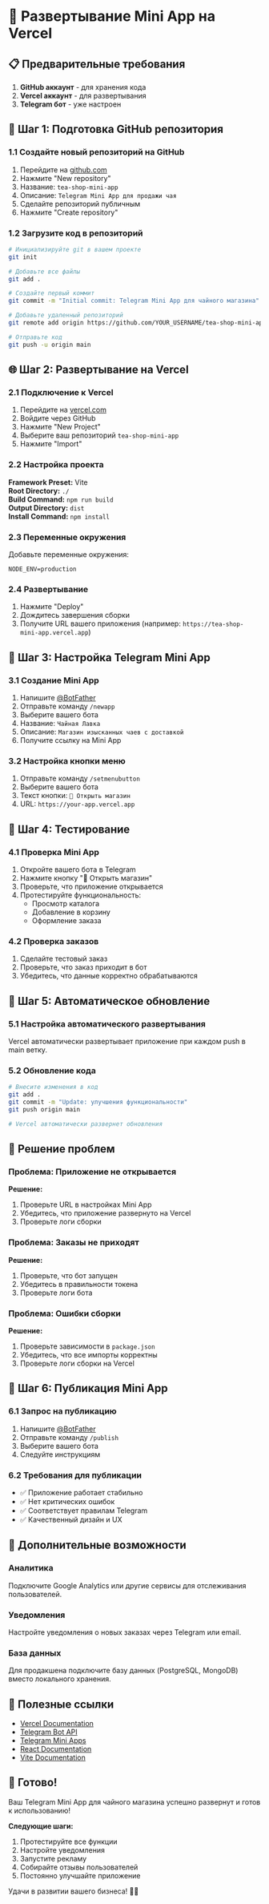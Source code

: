 # 🚀 Развертывание Mini App на Vercel

## 📋 Предварительные требования

1. **GitHub аккаунт** - для хранения кода
2. **Vercel аккаунт** - для развертывания
3. **Telegram бот** - уже настроен

## 🔗 Шаг 1: Подготовка GitHub репозитория

### 1.1 Создайте новый репозиторий на GitHub

1. Перейдите на [github.com](https://github.com)
2. Нажмите "New repository"
3. Название: `tea-shop-mini-app`
4. Описание: `Telegram Mini App для продажи чая`
5. Сделайте репозиторий публичным
6. Нажмите "Create repository"

### 1.2 Загрузите код в репозиторий

```bash
# Инициализируйте git в вашем проекте
git init

# Добавьте все файлы
git add .

# Создайте первый коммит
git commit -m "Initial commit: Telegram Mini App для чайного магазина"

# Добавьте удаленный репозиторий
git remote add origin https://github.com/YOUR_USERNAME/tea-shop-mini-app.git

# Отправьте код
git push -u origin main
```

## 🌐 Шаг 2: Развертывание на Vercel

### 2.1 Подключение к Vercel

1. Перейдите на [vercel.com](https://vercel.com)
2. Войдите через GitHub
3. Нажмите "New Project"
4. Выберите ваш репозиторий `tea-shop-mini-app`
5. Нажмите "Import"

### 2.2 Настройка проекта

**Framework Preset:** Vite  
**Root Directory:** `./`  
**Build Command:** `npm run build`  
**Output Directory:** `dist`  
**Install Command:** `npm install`

### 2.3 Переменные окружения

Добавьте переменные окружения:

```
NODE_ENV=production
```

### 2.4 Развертывание

1. Нажмите "Deploy"
2. Дождитесь завершения сборки
3. Получите URL вашего приложения (например: `https://tea-shop-mini-app.vercel.app`)

## 🔧 Шаг 3: Настройка Telegram Mini App

### 3.1 Создание Mini App

1. Напишите [@BotFather](https://t.me/botfather)
2. Отправьте команду `/newapp`
3. Выберите вашего бота
4. Название: `Чайная Лавка`
5. Описание: `Магазин изысканных чаев с доставкой`
6. Получите ссылку на Mini App

### 3.2 Настройка кнопки меню

1. Отправьте команду `/setmenubutton`
2. Выберите вашего бота
3. Текст кнопки: `🍵 Открыть магазин`
4. URL: `https://your-app.vercel.app`

## 🧪 Шаг 4: Тестирование

### 4.1 Проверка Mini App

1. Откройте вашего бота в Telegram
2. Нажмите кнопку "🍵 Открыть магазин"
3. Проверьте, что приложение открывается
4. Протестируйте функциональность:
   - Просмотр каталога
   - Добавление в корзину
   - Оформление заказа

### 4.2 Проверка заказов

1. Сделайте тестовый заказ
2. Проверьте, что заказ приходит в бот
3. Убедитесь, что данные корректно обрабатываются

## 🔄 Шаг 5: Автоматическое обновление

### 5.1 Настройка автоматического развертывания

Vercel автоматически развертывает приложение при каждом push в main ветку.

### 5.2 Обновление кода

```bash
# Внесите изменения в код
git add .
git commit -m "Update: улучшения функциональности"
git push origin main

# Vercel автоматически развернет обновления
```

## 🚨 Решение проблем

### Проблема: Приложение не открывается

**Решение:**
1. Проверьте URL в настройках Mini App
2. Убедитесь, что приложение развернуто на Vercel
3. Проверьте логи сборки

### Проблема: Заказы не приходят

**Решение:**
1. Проверьте, что бот запущен
2. Убедитесь в правильности токена
3. Проверьте логи бота

### Проблема: Ошибки сборки

**Решение:**
1. Проверьте зависимости в `package.json`
2. Убедитесь, что все импорты корректны
3. Проверьте логи сборки на Vercel

## 📱 Шаг 6: Публикация Mini App

### 6.1 Запрос на публикацию

1. Напишите [@BotFather](https://t.me/botfather)
2. Отправьте команду `/publish`
3. Выберите вашего бота
4. Следуйте инструкциям

### 6.2 Требования для публикации

- ✅ Приложение работает стабильно
- ✅ Нет критических ошибок
- ✅ Соответствует правилам Telegram
- ✅ Качественный дизайн и UX

## 🎯 Дополнительные возможности

### Аналитика

Подключите Google Analytics или другие сервисы для отслеживания пользователей.

### Уведомления

Настройте уведомления о новых заказах через Telegram или email.

### База данных

Для продакшена подключите базу данных (PostgreSQL, MongoDB) вместо локального хранения.

## 🔗 Полезные ссылки

- [Vercel Documentation](https://vercel.com/docs)
- [Telegram Bot API](https://core.telegram.org/bots/api)
- [Telegram Mini Apps](https://core.telegram.org/bots/webapps)
- [React Documentation](https://react.dev)
- [Vite Documentation](https://vitejs.dev)

## 🎉 Готово!

Ваш Telegram Mini App для чайного магазина успешно развернут и готов к использованию!

**Следующие шаги:**
1. Протестируйте все функции
2. Настройте уведомления
3. Запустите рекламу
4. Собирайте отзывы пользователей
5. Постоянно улучшайте приложение

Удачи в развитии вашего бизнеса! 🍵✨
